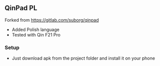 ## QinPad PL

Forked from https://gitlab.com/suborg/qinpad

* Added Polish language
* Tested with Qin F21 Pro

### Setup
* Just download apk from the project folder and install it on your phone



